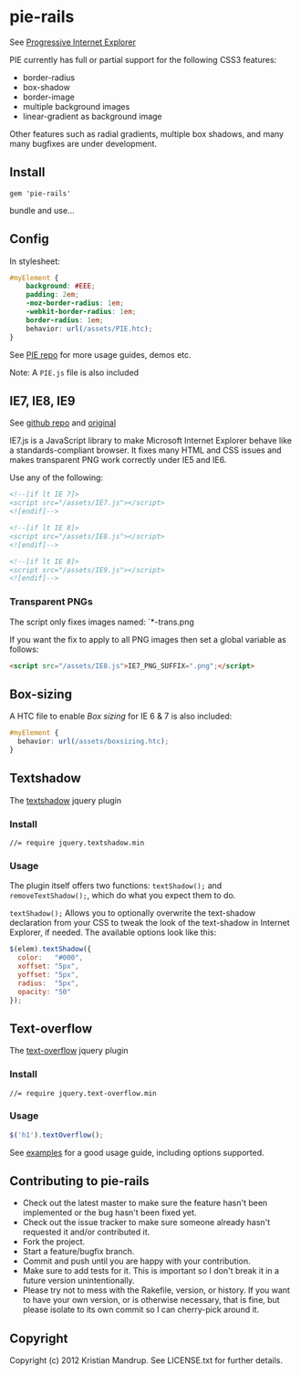 # pie-rails

See [Progressive Internet Explorer](git://github.com/lojjic/PIE.git)

PIE currently has full or partial support for the following CSS3 features:

* border-radius
* box-shadow
* border-image
* multiple background images
* linear-gradient as background image

Other features such as radial gradients, multiple box shadows, and many many bugfixes are under development.

## Install

`gem 'pie-rails'`

bundle and use...

## Config

In stylesheet:

```css
#myElement {
    background: #EEE;
    padding: 2em;
    -moz-border-radius: 1em;
    -webkit-border-radius: 1em;
    border-radius: 1em;
    behavior: url(/assets/PIE.htc);
}
```

See [PIE repo](git://github.com/lojjic/PIE.git) for more usage guides, demos etc.

Note: A `PIE.js` file is also included

## IE7, IE8, IE9

See [github repo](https://github.com/roylory/ie7-js) and [original](http://code.google.com/p/ie7-js/)

IE7.js is a JavaScript library to make Microsoft Internet Explorer behave like a standards-compliant browser. It fixes many HTML and CSS issues and makes transparent PNG work correctly under IE5 and IE6.

Use any of the following:

```html
<!--[if lt IE 7]>
<script src="/assets/IE7.js"></script>
<![endif]-->

<!--[if lt IE 8]>
<script src="/assets/IE8.js"></script>
<![endif]-->

<!--[if lt IE 8]>
<script src="/assets/IE9.js"></script>
<![endif]-->
```

### Transparent PNGs

The script only fixes images named: `*-trans.png

If you want the fix to apply to all PNG images then set a global variable as follows:

```html
<script src="/assets/IE8.js">IE7_PNG_SUFFIX=".png";</script>
```

## Box-sizing

A HTC file to enable _Box sizing_ for IE 6 & 7 is also included:

```css
#myElement {
  behavior: url(/assets/boxsizing.htc);
}
```

## Textshadow

The [textshadow](http://kilianvalkhof.com/2008/javascript/text-shadow-in-ie-with-jquery/) jquery plugin 

### Install

```text
//= require jquery.textshadow.min
```

### Usage

The plugin itself offers two functions: `textShadow();` and `removeTextShadow();`, which do what you expect them to do.

`textShadow();` Allows you to optionally overwrite the text-shadow declaration from your CSS to tweak the look of the text-shadow in Internet Explorer, if needed. The available options look like this:

```javascript
$(elem).textShadow({
  color:   "#000",
  xoffset: "5px",
  yoffset: "5px",
  radius:  "5px",
  opacity: "50"
});
```

## Text-overflow

The [text-overflow](http://www.bramstein.com/projects/text-overflow/) jquery plugin 

### Install

```text
//= require jquery.text-overflow.min
```

### Usage

```javascript
$('h1').textOverflow();
```

See [examples](http://www.bramstein.com/projects/text-overflow/examples/examples.html) for a good usage guide, including options supported.

## Contributing to pie-rails
 
* Check out the latest master to make sure the feature hasn't been implemented or the bug hasn't been fixed yet.
* Check out the issue tracker to make sure someone already hasn't requested it and/or contributed it.
* Fork the project.
* Start a feature/bugfix branch.
* Commit and push until you are happy with your contribution.
* Make sure to add tests for it. This is important so I don't break it in a future version unintentionally.
* Please try not to mess with the Rakefile, version, or history. If you want to have your own version, or is otherwise necessary, that is fine, but please isolate to its own commit so I can cherry-pick around it.

## Copyright

Copyright (c) 2012 Kristian Mandrup. See LICENSE.txt for
further details.

